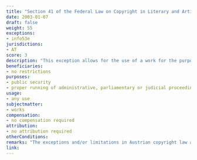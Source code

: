 ```yaml
---
title: "Section 41 of the Federal Law on Copyright in Literary and Artistic Works and Related Rights"
date: 2003-01-07
draft: false
weight: 55
exceptions:
- info53e
jurisdictions:
- AT
score: 3
description: "This exception allows for the use of a work for the purposes of public security or to ensure the proper running of administrative, parliamentary or judicial proceedings." 
beneficiaries:
- no restrictions
purposes: 
- public security 
- proper running of administrative, parliamentary or judicial proceedings
usage:
- any use
subjectmatter:
- works
compensation:
- no compensation required
attribution: 
- no attribution required
otherConditions: 
remarks: "The exceptions and/or limitations in Austrian copyright law are formulated as 'free uses' of works and other subject matter. The exception applies to photographs (§68(7)), performances (§71(1)), phonograms (§76(4)), broadcasts (§76a(3)) and databases (§76d(5)).<br /><br />Although there is no restriction to beneficiaries, the EU Court of Justice has interpreted the InfoSoc provision as meaning that free use may be exercised solely by a competent public authority and, in certain cases, by a third party only in coordination with competent national authorities (Painer, Case C-145/10)."
link: 
---
```

